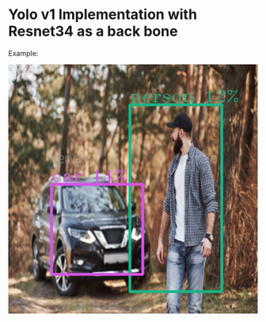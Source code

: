 # Yolo v1 Implementation with Resnet34 as a back bone
Example:</br>
<div style="text-align:center"><img src="example.png" width="600"></div>

